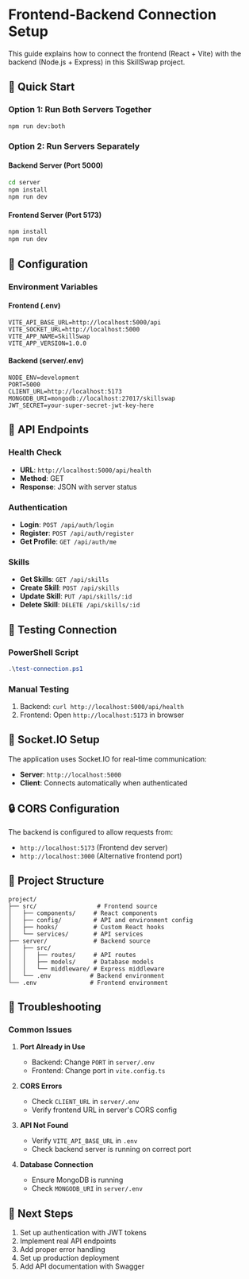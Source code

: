 # Frontend-Backend Connection Setup

This guide explains how to connect the frontend (React + Vite) with the backend (Node.js + Express) in this SkillSwap project.

## 🚀 Quick Start

### Option 1: Run Both Servers Together
```bash
npm run dev:both
```

### Option 2: Run Servers Separately

#### Backend Server (Port 5000)
```bash
cd server
npm install
npm run dev
```

#### Frontend Server (Port 5173)
```bash
npm install
npm run dev
```

## 🔧 Configuration

### Environment Variables

#### Frontend (.env)
```env
VITE_API_BASE_URL=http://localhost:5000/api
VITE_SOCKET_URL=http://localhost:5000
VITE_APP_NAME=SkillSwap
VITE_APP_VERSION=1.0.0
```

#### Backend (server/.env)
```env
NODE_ENV=development
PORT=5000
CLIENT_URL=http://localhost:5173
MONGODB_URI=mongodb://localhost:27017/skillswap
JWT_SECRET=your-super-secret-jwt-key-here
```

## 🔗 API Endpoints

### Health Check
- **URL**: `http://localhost:5000/api/health`
- **Method**: GET
- **Response**: JSON with server status

### Authentication
- **Login**: `POST /api/auth/login`
- **Register**: `POST /api/auth/register`
- **Get Profile**: `GET /api/auth/me`

### Skills
- **Get Skills**: `GET /api/skills`
- **Create Skill**: `POST /api/skills`
- **Update Skill**: `PUT /api/skills/:id`
- **Delete Skill**: `DELETE /api/skills/:id`

## 🧪 Testing Connection

### PowerShell Script
```powershell
.\test-connection.ps1
```

### Manual Testing
1. Backend: `curl http://localhost:5000/api/health`
2. Frontend: Open `http://localhost:5173` in browser

## 📡 Socket.IO Setup

The application uses Socket.IO for real-time communication:
- **Server**: `http://localhost:5000`
- **Client**: Connects automatically when authenticated

## 🔒 CORS Configuration

The backend is configured to allow requests from:
- `http://localhost:5173` (Frontend dev server)
- `http://localhost:3000` (Alternative frontend port)

## 📁 Project Structure

```
project/
├── src/                 # Frontend source
│   ├── components/     # React components
│   ├── config/         # API and environment config
│   ├── hooks/          # Custom React hooks
│   └── services/       # API services
├── server/             # Backend source
│   ├── src/
│   │   ├── routes/     # API routes
│   │   ├── models/     # Database models
│   │   └── middleware/ # Express middleware
│   └── .env           # Backend environment
└── .env               # Frontend environment
```

## 🐛 Troubleshooting

### Common Issues

1. **Port Already in Use**
   - Backend: Change `PORT` in `server/.env`
   - Frontend: Change port in `vite.config.ts`

2. **CORS Errors**
   - Check `CLIENT_URL` in `server/.env`
   - Verify frontend URL in server's CORS config

3. **API Not Found**
   - Verify `VITE_API_BASE_URL` in `.env`
   - Check backend server is running on correct port

4. **Database Connection**
   - Ensure MongoDB is running
   - Check `MONGODB_URI` in `server/.env`

## 🎯 Next Steps

1. Set up authentication with JWT tokens
2. Implement real API endpoints
3. Add proper error handling
4. Set up production deployment
5. Add API documentation with Swagger
